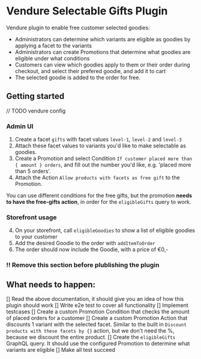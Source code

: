 # Vendure Selectable Gifts Plugin

Vendure plugin to enable free customer selected goodies:

- Administrators can determine which variants are eligible as goodies by applying a facet to the variants
- Administrators can create Promotions that determine what goodies are eligible under what conditions
- Customers can view which goodies apply to them or their order during checkout, and select their prefered goodie, and add it to cart
- The selected goodie is added to the order for free.

## Getting started

// TODO vendure config

### Admin UI

1. Create a facet `gifts` with facet values `level-1`, `level-2` and `level-3`
2. Attach these facet values to variants you'd like to make selectable as goodies.
3. Create a Promotion and select Condition `If customer placed more than { amount } orders`, and fill out the number you'd like, e.g. 'placed more than 5 orders'.
4. Attach the Action `Allow products with facets as free gift` to the Promotion.

You can use different conditions for the free gifts, but the promotion **needs to have the free-gifts action**, in order for the `eligibleGifts` query to work.

### Storefront usage

4. On your storefront, call `eligibleGoodies` to show a list of eligible goodies to your customer
5. Add the desired Goodie to the order with `addItemToOrder`
6. The order should now include the Goodie, with a price of €0,-

### !! Remove this section before plublishing the plugin

## What needs to happen:

[] Read the above documentation, it should give you an idea of how this plugin should work
[] Write e2e test to cover all functionality
[] Implement testcases
[] Create a custom Promotion Condition that checks the amount of placed orders for a customer
[] Create a custom Promotion Action that discounts 1 variant with the selected facet. Similar to the built in `Discount products with these facets by {}` action, but we don't need the %, because we discount the entire product.
[] Create the `eligibleGifts` GraphQL query. It should use the configured Promotion to determine what variants are eligible
[] Make all test succeed
